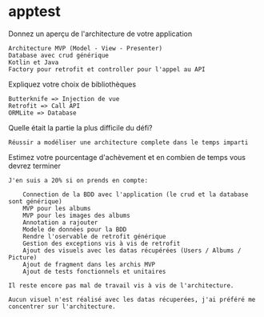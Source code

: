 # apptest

Donnez un aperçu de l'architecture de votre application

    Architecture MVP (Model - View - Presenter)
    Database avec crud générique
    Kotlin et Java
    Factory pour retrofit et controller pour l'appel au API

Expliquez votre choix de bibliothèques

    Butterknife => Injection de vue
    Retrofit => Call API
    ORMLite => Database

Quelle était la partie la plus difficile du défi?

    Réussir a modéliser une architecture complete dans le temps imparti

Estimez votre pourcentage d'achèvement et en combien de temps vous devrez terminer

    J'en suis a 20% si on prends en compte:

        Connection de la BDD avec l'application (le crud et la database sont générique)
        MVP pour les albums
        MVP pour les images des albums
        Annotation a rajouter
        Modele de données pour la BDD
        Rendre l'oservable de retrofit générique
        Gestion des exceptions vis à vis de retrofit
        Ajout des visuels avec les datas récupérées (Users / Albums / Picture)
        Ajout de fragment dans les archis MVP
        Ajout de tests fonctionnels et unitaires

    Il reste encore pas mal de travail vis à vis de l'architecture.

    Aucun visuel n'est réalisé avec les datas récuperées, j'ai préféré me concentrer sur l'architecture.